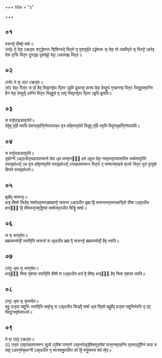 +++
title = "३"

+++
## ०१
वसन्तो᳘ ग्रीष्मो᳘ वर्षाः॥  
(स्ते᳘) ते᳘ देवा᳘ ऽऋत᳘वः शर᳘द्धेमन्तः शि᳘शिरस्ते᳘ पित᳘रो य᳘ ए᳘वापूर्य᳘ते ऽर्द्धमासः स᳘ देवा᳘ यो ऽपक्षीय᳘ते स᳘ पितरो᳘ ऽहरेव᳘ देवा रा᳘त्रिः पित᳘रः पु᳘नर᳘ह्नः पूर्व्वाह्णो᳘ देवा᳘ ऽअपराह्णः पित᳘रः॥  
## ०२
(स्ते) ते वा᳘ ऽएत ऽऋत᳘वः॥  
(वो) देवाः᳘ पित᳘रः स यो᳘ हैवं᳘ व्विद्वान्दे᳘वाः पि᳘तर ऽइ᳘ति ह्व᳘यत्या᳘ हास्य देवा᳘ देवहू᳘यं ग᳘च्छन्त्या᳘ पित᳘रः पितृहू᳘यम᳘वन्ति हैनं देवा᳘ देवहूये᳘ ऽवन्ति पित᳘रः पितृहू᳘ये य᳘ ऽएवं᳘ व्विद्वान्दे᳘वाः पि᳘तर ऽइ᳘ति ह्व᳘यति॥  
## ०३
स यत्रो᳘दङ्ङाव᳘र्त्तते॥  
देवे᳘षु त᳘र्हि भवति देवांस्त᳘र्ह्यभि᳘गोपायत्य᳘थ य᳘त्र दक्षि᳘णाव᳘र्तते पितृ᳘षु त᳘र्हि भव᳘ति पितॄंस्त᳘र्ह्यभि᳘गोपायति॥  
## ०४
स यत्रो᳘दङ्ङाव᳘र्तते॥  
त᳘र्ह्यग्नी ऽआ᳘दधीता᳘पहतपाप्मानो देवा अ᳘प पाप्मा᳘नᳫँ᳭ हते ऽमृ᳘ता देवा᳘ नामृतत्व᳘स्याशास्ति सर्व्वमायुरेति यस्त᳘र्ह्याधत्ते᳘ ऽथ य᳘त्र दक्षि᳘णाव᳘र्तते यस्त᳘र्ह्याधत्ते᳘ ऽनपहतपाप्मानः पित᳘रो न᳘ पाप्मानम᳘पहते म᳘र्त्याः पित᳘रः पुरा हा᳘युषो म्रियते यस्त᳘र्ह्याधत्ते॥  
## ०५
ब्र᳘ह्मैव᳘ व्वसन्तः᳘॥  
क्षत्रं᳘ ग्रीष्मो व्विडेव᳘ व्वर्षास्त᳘स्माद्ब्राह्मणो᳘ व्वसन्त ऽआदधीत ब्र᳘ह्म हि᳘ व्वसन्तस्त᳘स्मात्क्षत्रि᳘यो ग्रीष्म ऽआ᳘दधीत क्षत्रᳫँ᳭ हि᳘ ग्रीष्मस्त᳘स्मा᳘द्वै᳘श्यो व्वर्षास्वा᳘दधीत विड्ढि᳘ व्वर्षाः॥  
## ०६
स यः᳘ काम᳘येत॥  
ब्रह्मव्वर्च्चसी᳘ स्यामि᳘ति व्वसन्ते स आ᳘दधीत ब्रह्म वै᳘ व्वसन्तो᳘ ब्रह्मवर्च्चसी᳘ हैव᳘ भवति॥  
## ०७
(त्य᳘) अ᳘थ यः᳘ काम᳘येत॥  
क्षत्र᳘ᳫं᳘ श्रिया य᳘शसा स्यामि᳘ति ग्रीष्मे स ऽआ᳘दधीत क्षत्रं वै᳘ ग्रीष्मः᳘ क्षत्र᳘ᳫँ᳭ हैव᳘ श्रिया य᳘शसा भवति॥  
## ०८
(त्य᳘) अ᳘थ यः᳘ का᳘मयेत॥  
बहुः᳘ प्रज᳘या पशु᳘भिः स्यामि᳘ति व्वर्षा᳘सु स ऽआ᳘दधीत व्विड्वै᳘ व्वर्षा अ᳘न्नं व्वि᳘शो बहु᳘र्हैव᳘ प्रज᳘या पशु᳘भिर्भवति य᳘ एवं᳘ व्विद्वा᳘न्वर्षा᳘स्वाधत्ते॥  
## ०९
ते वा᳘ ऽएत᳘ ऽऋत᳘वः॥  
(ऽ) उभ᳘य ऽएवा᳘पहतपाप्मानः सू᳘र्य्य ऽए᳘वैषां पाप्म᳘नो ऽपह᳘न्तोद्य᳘न्ने᳘वैषामुभ᳘येषां पाप्मा᳘नम᳘पहन्ति त᳘स्माद्य᳘दै᳘वैनं कदा च यज्ञ᳘ ऽउपन᳘मेद᳘थाग्नी ऽआ᳘दधीत न᳘ श्वःश्वमु᳘पासीत को हि᳘ मनु᳘ष्यस्य श्वो व्वे᳘द॥  
